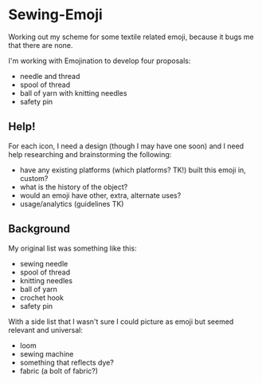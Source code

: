 # Sewing-Emoji
Working out my scheme for some textile related emoji, because it bugs me that there are none. 

I'm working with Emojination to develop four proposals:

+ needle and thread
+ spool of thread
+ ball of yarn with knitting needles
+ safety pin

## Help!
For each icon, I need a design (though I may have one soon) and I need help researching and brainstorming the following:

* have any existing platforms (which platforms? TK!) built this emoji in, custom?
* what is the history of the object?
* would an emoji have other, extra, alternate uses?
* usage/analytics (guidelines TK)


## Background

My original list was something like this:

+ sewing needle 
+ spool of thread
+ knitting needles
+ ball of yarn
+ crochet hook
+ safety pin

With a side list that I wasn't sure I could picture as emoji but seemed relevant and universal:

+ loom
+ sewing machine
+ something that reflects dye?
+ fabric (a bolt of fabric?)
